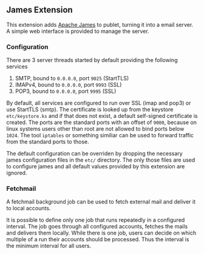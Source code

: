 ## James Extension

This extension adds [Apache James](http://james.apache.org) to publet,
turning it into a email server. A simple web interface is provided to
manage the server.

### Configuration

There are 3 server threads started by default providing the following services

1. SMTP, bound to `0.0.0.0`, port `9025` (StartTLS)
2. IMAPv4, bound to `0.0.0.0`, port `9993` (SSL)
3. POP3, bound to `0.0.0.0`, port `9995` (SSL)

By default, all services are configured to run over SSL (imap and pop3) or
use StartTLS (smtp). The certificate is looked up from the keystore `etc/keystore.ks`
and if that does not exist, a default self-signed certificate is created. The
ports are the standard ports with an offset of `9000`, because on linux systems
users other than root are not allowed to bind ports below `1024`. The tool `iptables`
or something similiar can be used to forward traffic from the standard ports to those.

The default configuration can be overriden by dropping the necessary james
configuration files in the `etc/` directory. The only those files are used to configure
james and all default values provided by this extension are ignored.


### Fetchmail

A fetchmail background job can be used to fetch external mail and deliver it to
local accounts.

It is possible to define only one job that runs repeatedly in a configured interval. The
job goes through all configured accounts, fetches the mails and delivers them locally.
While there is one job, users can decide on which multiple of a run their accounts
should be processed. Thus the interval is the minimum interval for all users.
